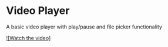 # Video Player

A basic video player with play/pause and file picker functionality

[![Watch the video]](https://youtu.be/vt5fpE0bzSY)
